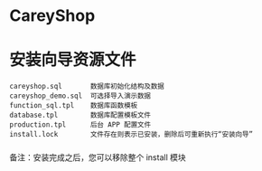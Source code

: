 CareyShop
===============

# 安装向导资源文件

```
careyshop.sql       数据库初始化结构及数据
careyshop_demo.sql  可选择导入演示数据
function_sql.tpl    数据库函数模板
database.tpl        数据库配置模板文件
production.tpl      后台 APP 配置文件
install.lock        文件存在则表示已安装，删除后可重新执行“安装向导”
```

###
备注：安装完成之后，您可以移除整个 install 模块
